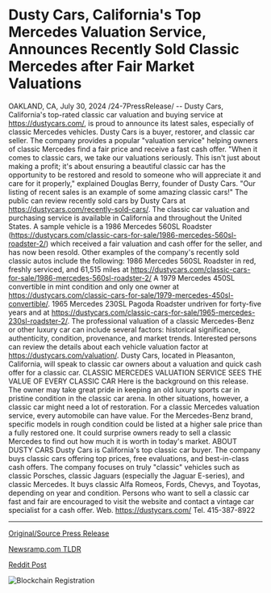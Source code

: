 # Dusty Cars, California's Top Mercedes Valuation Service, Announces Recently Sold Classic Mercedes after Fair Market Valuations

OAKLAND, CA, July 30, 2024 /24-7PressRelease/ -- Dusty Cars, California's top-rated classic car valuation and buying service at https://dustycars.com/, is proud to announce its latest sales, especially of classic Mercedes vehicles. Dusty Cars is a buyer, restorer, and classic car seller. The company provides a popular "valuation service" helping owners of classic Mercedes find a fair price and receive a fast cash offer.  "When it comes to classic cars, we take our valuations seriously. This isn't just about making a profit; it's about ensuring a beautiful classic car has the opportunity to be restored and resold to someone who will appreciate it and care for it properly," explained Douglas Berry, founder of Dusty Cars. "Our listing of recent sales is an example of some amazing classic cars!"  The public can review recently sold cars by Dusty Cars at https://dustycars.com/recently-sold-cars/.   The classic car valuation and purchasing service is available in California and throughout the United States. A sample vehicle is a 1986 Mercedes 560SL Roadster (https://dustycars.com/classic-cars-for-sale/1986-mercedes-560sl-roadster-2/) which received a fair valuation and cash offer for the seller, and has now been resold.  Other examples of the company's recently sold classic autos include the following: 1986 Mercedes 560SL Roadster in red, freshly serviced, and 61,515 miles at https://dustycars.com/classic-cars-for-sale/1986-mercedes-560sl-roadster-2/  A 1979 Mercedes 450SL convertible in mint condition and only one owner at https://dustycars.com/classic-cars-for-sale/1979-mercedes-450sl-convertible/.   1965 Mercedes 230SL Pagoda Roadster undriven for forty-five years and at https://dustycars.com/classic-cars-for-sale/1965-mercedes-230sl-roadster-2/.   The professional valuation of a classic Mercedes-Benz or other luxury car can include several factors: historical significance, authenticity, condition, provenance, and market trends. Interested persons can review the details about each vehicle valuation factor at https://dustycars.com/valuation/. Dusty Cars, located in Pleasanton, California, will speak to classic car owners about a valuation and quick cash offer for a classic car.  CLASSIC MERCEDES VALUATION SERVICE SEES THE VALUE OF EVERY CLASSIC CAR  Here is the background on this release. The owner may take great pride in keeping an old luxury sports car in pristine condition in the classic car arena. In other situations, however, a classic car might need a lot of restoration. For a classic Mercedes valuation service, every automobile can have value. For the Mercedes-Benz brand, specific models in rough condition could be listed at a higher sale price than a fully restored one. It could surprise owners ready to sell a classic Mercedes to find out how much it is worth in today's market.  ABOUT DUSTY CARS  Dusty Cars is California's top classic car buyer. The company buys classic cars offering top prices, free evaluations, and best-in-class cash offers. The company focuses on truly "classic" vehicles such as classic Porsches, classic Jaguars (especially the Jaguar E-series), and classic Mercedes. It buys classic Alfa Romeos, Fords, Chevys, and Toyotas, depending on year and condition. Persons who want to sell a classic car fast and fair are encouraged to visit the website and contact a vintage car specialist for a cash offer. Web. https://dustycars.com/ Tel. 415-387-8922 

---

[Original/Source Press Release](https://www.24-7pressrelease.com/press-release/512841/dusty-cars-californias-top-mercedes-valuation-service-announces-recently-sold-classic-mercedes-after-fair-market-valuations)
                    

[Newsramp.com TLDR](None) 



[Reddit Post](https://www.reddit.com/r/newsramp/comments/1efrqa1/classic_mercedes_valuation_service_sees_the_value/) 



![Blockchain Registration](https://cdn.newsramp.app/24-7PressRelease/qrcode/247/30/loft74SV.webp)